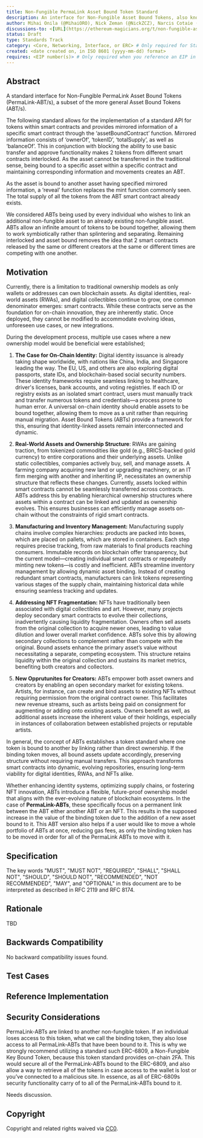 ```yaml
---
title: Non-Fungible PermaLink Asset Bound Token Standard
description: An interface for Non-Fungible Asset Bound Tokens, also known as a NFABT.
author: Mihai Onila (@MihaiORO), Nick Zeman (@NickZCZ), Narcis Cotaie (@NarcisCRO)
discussions-to: <[URL](https://ethereum-magicians.org/t/non-fungible-asset-bound-token/23175)>
status: Draft
type: Standards Track
category: <Core, Networking, Interface, or ERC> # Only required for Standards Track. Otherwise, remove this field.
created: <date created on, in ISO 8601 (yyyy-mm-dd) format>
requires: <EIP number(s)> # Only required when you reference an EIP in the `Specification` section. Otherwise, remove this field.
---
```


<!--
  READ EIP-1 (https://eips.ethereum.org/EIPS/eip-1) BEFORE USING THIS TEMPLATE!

  This is the suggested template for new EIPs. After you have filled in the requisite fields, please delete these comments.

  Note that an EIP number will be assigned by an editor. When opening a pull request to submit your EIP, please use an abbreviated title in the filename, `eip-draft_title_abbrev.md`.

  The title should be 44 characters or less. It should not repeat the EIP number in title, irrespective of the category.

  TODO: Remove this comment before submitting
-->

## Abstract

A standard interface for Non-Fungible PermaLink Asset Bound Tokens (PermaLink-ABT/s), a subset of the more general Asset Bound Tokens (ABT/s).

The following standard allows for the implementation of a standard API for tokens within smart contracts and provides mirrored information of a specific smart contract through the ‘assetBoundContract’ function. Mirrored information consists of ‘ownerOf’, ‘tokenID’, ‘totalSupply’, as well as ‘balanceOf’. This in conjunction with blocking the ability to use basic transfer and approve functionality makes 2 tokens from different smart contracts interlocked. As the asset cannot be transferred in the traditional sense, being bound to a specific asset within a specific contract and maintaining corresponding information and movements creates an ABT. 

As the asset is bound to another asset having specified mirrored information, a ‘reveal’ function replaces the mint function commonly seen. The total supply of all the tokens from the ABT smart contract already exists.

We considered ABTs being used by every individual who wishes to link an additional non-fungible asset to an already existing non-fungible asset. ABTs allow an infinite amount of tokens to be bound together, allowing them to work symbiotically rather than splintering and separating. Remaining interlocked and asset bound removes the idea that 2 smart contracts released by the same or different creators at the same or different times are competing with one another.

<!--
  The Abstract is a multi-sentence (short paragraph) technical summary. This should be a very terse and human-readable version of the specification section. Someone should be able to read only the abstract to get the gist of what this specification does.

  TODO: Remove this comment before submitting
-->

## Motivation

Currently, there is a limitation to traditional ownership models as only wallets or addresses can own blockchain assets. As digital identities, real-world assets (RWAs), and digital collectibles continue to grow, one common denominator emerges: smart contracts. While these contracts serve as the foundation for on-chain innovation, they are inherently static. Once deployed, they cannot be modified to accommodate evolving ideas, unforeseen use cases, or new integrations.

During the development process, multiple use cases where a new ownership model would be beneficial were established;

1. **The Case for On-Chain Identity:** Digital identity issuance is already taking shape worldwide, with nations like China, India, and Singapore leading the way. The EU, US, and others are also exploring digital passports, state IDs, and blockchain-based social security numbers. These identity frameworks require seamless linking to healthcare, driver's licenses, bank accounts, and voting registries.
If each ID or registry exists as an isolated smart contract, users must manually track and transfer numerous tokens and credentials—a process prone to human error. A universal on-chain identity should enable assets to be bound together, allowing them to move as a unit rather than requiring manual migration. Asset Bound Tokens (ABTs) provide a framework for this, ensuring that identity-linked assets remain interconnected and dynamic.

2. **Real-World Assets and Ownership Structure**: RWAs are gaining traction, from tokenized commodities like gold (e.g., BRICS-backed gold currency) to entire corporations and their underlying assets. Unlike static collectibles, companies actively buy, sell, and manage assets. A farming company acquiring new land or upgrading machinery, or an IT firm merging with another and inheriting IP, necessitates an ownership structure that reflects these changes.
Currently, assets locked within smart contracts cannot be seamlessly transferred across contracts. ABTs address this by enabling hierarchical ownership structures where assets within a contract can be linked and updated as ownership evolves. This ensures businesses can efficiently manage assets on-chain without the constraints of rigid smart contracts.

3. **Manufacturing and Inventory Management:** Manufacturing supply chains involve complex hierarchies: products are packed into boxes, which are placed on pallets, which are stored in containers. Each step requires precise tracking, from raw materials to final products reaching consumers. Immutable records on blockchain offer transparency, but the current model—creating individual smart contracts or repeatedly minting new tokens—is costly and inefficient.
ABTs streamline inventory management by allowing dynamic asset binding. Instead of creating redundant smart contracts, manufacturers can link tokens representing various stages of the supply chain, maintaining historical data while ensuring seamless tracking and updates.

4. **Addressing NFT Fragmentation:** NFTs have traditionally been associated with digital collectibles and art. However, many projects deploy secondary smart contracts to evolve their collections, inadvertently causing liquidity fragmentation. Owners often sell assets from the original collection to acquire newer ones, leading to value dilution and lower overall market confidence.
ABTs solve this by allowing secondary collections to complement rather than compete with the original. Bound assets enhance the primary asset’s value without necessitating a separate, competing ecosystem. This structure retains liquidity within the original collection and sustains its market metrics, benefiting both creators and collectors.

5. **New Opprutunites for Creators:** ABTs empower both asset owners and creators by enabling an open secondary market for existing tokens. Artists, for instance, can create and bind assets to existing NFTs without requiring permission from the original contract owner. This facilitates new revenue streams, such as artists being paid on consignment for augmenting or adding onto existing assets. Owners benefit as well, as additional assets increase the inherent value of their holdings, especially in instances of collaboration between established projects or reputable artists.

In general, the concept of ABTs establishes a token standard where one token is bound to another by linking rather than direct ownership. If the binding token moves, all bound assets update accordingly, preserving structure without requiring manual transfers. This approach transforms smart contracts into dynamic, evolving repositories, ensuring long-term viability for digital identities, RWAs, and NFTs alike.

Whether enhancing identity systems, optimizing supply chains, or fostering NFT innovation, ABTs introduce a flexible, future-proof ownership model that aligns with the ever-evolving nature of blockchain ecosystems. In the case of **PermaLink-ABTs**, these specifically focus on a permanent link between the ABT either another ABT or an NFT. This results in the supposed increase in the value of the binding token due to the addition of a new asset bound to it. This ABT version also helps if a user would like to move a whole portfolio of ABTs at once, reducing gas fees, as only the binding token has to be moved in order for all of the PermaLink ABTs to move with it.







<!--
  This section is optional.

  The motivation section should include a description of any nontrivial problems the EIP solves. It should not describe how the EIP solves those problems, unless it is not immediately obvious. It should not describe why the EIP should be made into a standard, unless it is not immediately obvious.

  With a few exceptions, external links are not allowed. If you feel that a particular resource would demonstrate a compelling case for your EIP, then save it as a printer-friendly PDF, put it in the assets folder, and link to that copy.

  TODO: Remove this comment before submitting
-->

## Specification

<!--
  The Specification section should describe the syntax and semantics of any new feature. The specification should be detailed enough to allow competing, interoperable implementations for any of the current Ethereum platforms (besu, erigon, ethereumjs, go-ethereum, nethermind, or others).

  It is recommended to follow RFC 2119 and RFC 8170. Do not remove the key word definitions if RFC 2119 and RFC 8170 are followed.

  TODO: Remove this comment before submitting
-->

The key words "MUST", "MUST NOT", "REQUIRED", "SHALL", "SHALL NOT", "SHOULD", "SHOULD NOT", "RECOMMENDED", "NOT RECOMMENDED", "MAY", and "OPTIONAL" in this document are to be interpreted as described in RFC 2119 and RFC 8174.

## Rationale

<!--
  The rationale fleshes out the specification by describing what motivated the design and why particular design decisions were made. It should describe alternate designs that were considered and related work, e.g. how the feature is supported in other languages.

  The current placeholder is acceptable for a draft.

  TODO: Remove this comment before submitting
-->

TBD

## Backwards Compatibility

<!--

  This section is optional.

  All EIPs that introduce backwards incompatibilities must include a section describing these incompatibilities and their severity. The EIP must explain how the author proposes to deal with these incompatibilities. EIP submissions without a sufficient backwards compatibility treatise may be rejected outright.

  The current placeholder is acceptable for a draft.

  TODO: Remove this comment before submitting
-->

No backward compatibility issues found.

## Test Cases

<!--
  This section is optional for non-Core EIPs.

  The Test Cases section should include expected input/output pairs, but may include a succinct set of executable tests. It should not include project build files. No new requirements may be introduced here (meaning an implementation following only the Specification section should pass all tests here.)
  If the test suite is too large to reasonably be included inline, then consider adding it as one or more files in `../assets/eip-####/`. External links will not be allowed

  TODO: Remove this comment before submitting
-->

## Reference Implementation

<!--
  This section is optional.

  The Reference Implementation section should include a minimal implementation that assists in understanding or implementing this specification. It should not include project build files. The reference implementation is not a replacement for the Specification section, and the proposal should still be understandable without it.
  If the reference implementation is too large to reasonably be included inline, then consider adding it as one or more files in `../assets/eip-####/`. External links will not be allowed.

  TODO: Remove this comment before submitting
-->

## Security Considerations

PermaLink-ABTs are linked to another non-fungible token. If an individual loses access to this token, what we call the binding token, they also lose access to all PermaLink-ABTs that have been bound to it. This is why we strongly recommend utilizing a standard such ERC-6809, a Non-Fungible Key Bound Token, because this token standard provides on-chain 2FA. This would secure all of the PermaLink-ABTs bound to the ERC-6809, and also allow a way to retrieve all of the tokens in case access to the wallet is lost or you’ve connected to a malicious site. In essence, as all of ERC-6809s security functionality carry of to all of the PermaLink-ABTs bound to it.

Needs discussion.

## Copyright

Copyright and related rights waived via [CC0](../LICENSE.md).
